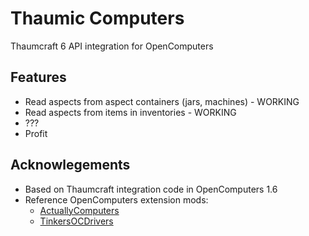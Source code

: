 # Thaumic Computers
Thaumcraft 6 API integration for OpenComputers

## Features
* Read aspects from aspect containers (jars, machines) - WORKING
* Read aspects from items in inventories - WORKING
* ???
* Profit

## Acknowlegements
* Based on Thaumcraft integration code in OpenComputers 1.6
* Reference OpenComputers extension mods:
  * [ActuallyComputers](https://github.com/canitzp/ActuallyComputers)
  * [TinkersOCDrivers](https://github.com/BrisingrAerowing/TinkersOCDrivers)
